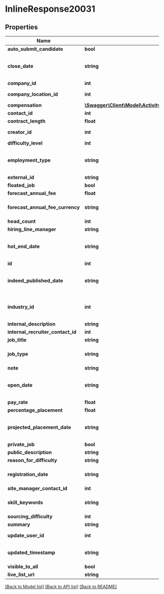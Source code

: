 # InlineResponse20031

## Properties
Name | Type | Description | Notes
------------ | ------------- | ------------- | -------------
**auto_submit_candidate** | **bool** |  | [optional] 
**close_date** | **string** | Close Date for the job. Must be in format \&quot;yyyy-MM-dd&#x27;T&#x27;HH:mm:ss.SSS&#x27;Z&#x27;\&quot; | [optional] 
**company_id** | **int** | company internal id | [optional] 
**company_location_id** | **int** | internal id of location in Vincere | [optional] 
**compensation** | [**\Swagger\Client\Model\ActivitycommentcommentIdpositionsCompensation**](ActivitycommentcommentIdpositionsCompensation.md) |  | [optional] 
**contact_id** | **int** | contact internal id | [optional] 
**contract_length** | **float** | Contract Length | [optional] 
**creator_id** | **int** | internal id of an user in Vincere | [optional] 
**difficulty_level** | **int** |  | [optional] 
**employment_type** | **string** | Employment Type. Please refer to reference section of employment type for possible values. | [optional] 
**external_id** | **string** | external Reference id | [optional] 
**floated_job** | **bool** | true if this is a floated job. | [optional] 
**forecast_annual_fee** | **float** |  | [optional] 
**forecast_annual_fee_currency** | **string** | Currency. Please refer to reference list for the currency values. | [optional] 
**head_count** | **int** | Head count | [optional] 
**hiring_line_manager** | **string** |  | [optional] 
**hot_end_date** | **string** | Hot End Date Time for the job. Must be in this format \&quot;yyyy-MM-dd&#x27;T&#x27;HH:mm:ss.SSS&#x27;Z&#x27;\&quot; | [optional] 
**id** | **int** | internal id | [optional] 
**indeed_published_date** | **string** | The last date the job is posted in Indeed. Must be in format \&quot;yyyy-MM-dd&#x27;T&#x27;HH:mm:ss.SSS&#x27;Z&#x27;\&quot; | [optional] 
**industry_id** | **int** | internal id of industry in Vincere. Please refer to reference section of industry. | [optional] 
**internal_description** | **string** | Internal Description | [optional] 
**internal_recruiter_contact_id** | **int** | contact internal id | [optional] 
**job_title** | **string** | Job Title | [optional] 
**job_type** | **string** | Job Type. Please refer to reference section of job types for possible values. | [optional] 
**note** | **string** | Note | [optional] 
**open_date** | **string** | Open Date for the job. Must be in format \&quot;yyyy-MM-dd&#x27;T&#x27;HH:mm:ss.SSS&#x27;Z&#x27;\&quot; | [optional] 
**pay_rate** | **float** | Pay Rate of job | [optional] 
**percentage_placement** | **float** |  | [optional] 
**projected_placement_date** | **string** | projected placement date for the job. Must be in format \&quot;yyyy-MM-dd&#x27;T&#x27;HH:mm:ss.SSS&#x27;Z&#x27;\&quot; | [optional] 
**private_job** | **bool** |  | [optional] 
**public_description** | **string** | Public Description | [optional] 
**reason_for_difficulty** | **string** |  | [optional] 
**registration_date** | **string** | Registration Date. Must be in format \&quot;yyyy-MM-dd&#x27;T&#x27;HH:mm:ss.SSS&#x27;Z&#x27;. | [optional] 
**site_manager_contact_id** | **int** | contact internal id | [optional] 
**skill_keywords** | **string** | Skill Summary, skills are deliminated by comma, i.e. \&quot;,\&quot; | [optional] 
**sourcing_difficulty** | **int** | from 1 to 10. | [optional] 
**summary** | **string** | Summary | [optional] 
**update_user_id** | **int** | internal id of an user in Vincere | [optional] 
**updated_timestamp** | **string** | last update date. Must be in format \&quot;yyyy-MM-dd&#x27;T&#x27;HH:mm:ss.SSS&#x27;Z&#x27;. | [optional] 
**visible_to_all** | **bool** |  | [optional] 
**live_list_url** | **string** | candidate live list url | [optional] 

[[Back to Model list]](../../README.md#documentation-for-models) [[Back to API list]](../../README.md#documentation-for-api-endpoints) [[Back to README]](../../README.md)

